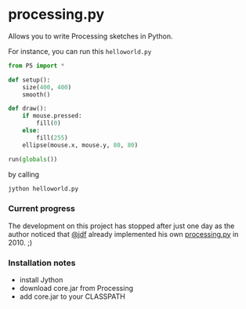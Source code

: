 processing.py
=============

Allows you to write Processing sketches in Python.


For instance, you can run this ``helloworld.py``

```python
from P5 import *

def setup():
    size(400, 400)
    smooth()

def draw():
    if mouse.pressed:
        fill(0)
    else:
        fill(255)
    ellipse(mouse.x, mouse.y, 80, 80)

run(globals())
```

by calling

```bash
jython helloworld.py
```

### Current progress

The development on this project has stopped after just one day as the author noticed that [@jdf](https://github.com/jdf) already implemented his own [processing.py](https://github.com/jdf/processing.py) in 2010. ;)


### Installation notes

* install Jython
* download core.jar from Processing
* add core.jar to your CLASSPATH

